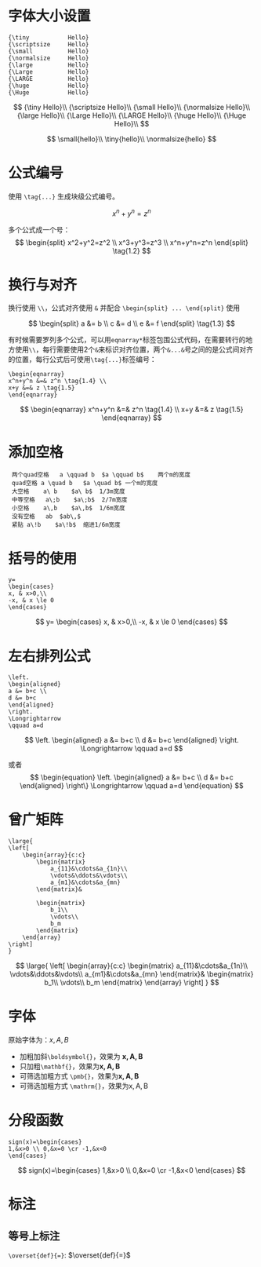 # 字体大小设置
```
{\tiny           Hello}
{\scriptsize     Hello}
{\small          Hello}
{\normalsize     Hello}
{\large          Hello}
{\Large          Hello}
{\LARGE          Hello}
{\huge           Hello}
{\Huge           Hello}
```
$$
{\tiny           Hello}\\
{\scriptsize     Hello}\\
{\small          Hello}\\
{\normalsize     Hello}\\
{\large          Hello}\\
{\Large          Hello}\\
{\LARGE          Hello}\\
{\huge           Hello}\\
{\Huge           Hello}\\
$$

$$
\small{hello}\\
\tiny{hello}\\
\normalsize{hello}
$$

# 公式编号
使用 `\tag{...}` 生成块级公式编号。

$$
x^n+y^n=z^n \tag{1.1}
$$

多个公式成一个号：
$$
\begin{split}
x^2+y^2=z^2 \\
x^3+y^3=z^3 \\
x^n+y^n=z^n 
\end{split}
\tag{1.2}
$$

# 换行与对齐
换行使用 `\\`，公式对齐使用 `&` 并配合 `\begin{split} ... \end{split}` 使用

$$
\begin{split}
a &= b \\
c &= d \\
e &= f 
\end{split} \tag{1.3}
$$

有时候需要罗列多个公式，可以用`eqnarray*`标签包围公式代码，在需要转行的地方使用`\\`，每行需要使用2个`&`来标识对齐位置，两个`&...&`号之间的是公式间对齐的位置，每行公式后可使用`\tag{...}`标签编号：
```
\begin{eqnarray}
x^n+y^n &=& z^n \tag{1.4} \\
x+y &=& z \tag{1.5}
\end{eqnarray}
```

$$
\begin{eqnarray}
x^n+y^n &=& z^n \tag{1.4} \\
x+y &=& z \tag{1.5}
\end{eqnarray}
$$

# 添加空格

```
 两个quad空格	a \qquad b	$a \qquad b$	两个m的宽度
 quad空格	a \quad b	$a \quad b$	一个m的宽度
 大空格	a\ b	$a\ b$	1/3m宽度
 中等空格	a\;b	$a\;b$	2/7m宽度
 小空格	a\,b	$a\,b$	1/6m宽度
 没有空格	ab	$ab\,$	
 紧贴	a\!b	$a\!b$	缩进1/6m宽度
 ```

# 括号的使用
```
y=
\begin{cases}
x, & x>0,\\
-x, & x \le 0
\end{cases}
```
$$
y=
\begin{cases}
x, & x>0,\\
-x, & x \le 0
\end{cases}
$$

# 左右排列公式
```
\left.
\begin{aligned}
a &= b+c \\
d &= b+c
\end{aligned}
\right.
\Longrightarrow
\qquad a=d
```
$$
\left.
\begin{aligned}
a &= b+c \\
d &= b+c
\end{aligned}
\right.
\Longrightarrow
\qquad a=d
$$

或者
$$
\begin{equation}
\left.
\begin{aligned}
a &= b+c \\
d &= b+c
\end{aligned}
\right\}
\Longrightarrow
\qquad a=d
\end{equation}
$$

# 曾广矩阵
```
\large{
\left[
    \begin{array}{c:c}
        \begin{matrix}
            a_{11}&\cdots&a_{1n}\\
            \vdots&\ddots&\vdots\\
            a_{m1}&\cdots&a_{mn}
        \end{matrix}&
        
        \begin{matrix}
            b_1\\
            \vdots\\
            b_m
        \end{matrix}
    \end{array}
\right]
}
```
$$
\large{
\left[
    \begin{array}{c:c}
        \begin{matrix}
        a_{11}&\cdots&a_{1n}\\
        \vdots&\ddots&\vdots\\
        a_{m1}&\cdots&a_{mn}
        \end{matrix}&
        \begin{matrix}
        b_1\\
        \vdots\\
        b_m
        \end{matrix}
    \end{array}
\right]
}
$$

# 字体
原始字体为：$x,A,B$
- 加粗加斜`\boldsymbol{}`，效果为 $\boldsymbol{x,A,B}$
- 只加粗`\mathbf{}`，效果为$\mathbf{x,A,B}$
- 可筛选加粗方式 `\pmb{}`，效果为$\pmb{x,A,B}$
- 可筛选加粗方式 `\mathrm{}`，效果为$\mathrm{x,A,B}$

# 分段函数
```
sign(x)=\begin{cases}
1,&x>0 \\ 0,&x=0 \cr -1,&x<0
\end{cases}
```
$$
sign(x)=\begin{cases}
1,&x>0 \\ 0,&x=0 \cr -1,&x<0
\end{cases}
$$

# 标注

## 等号上标注

`\overset{def}{=}`: $\overset{def}{=}$
